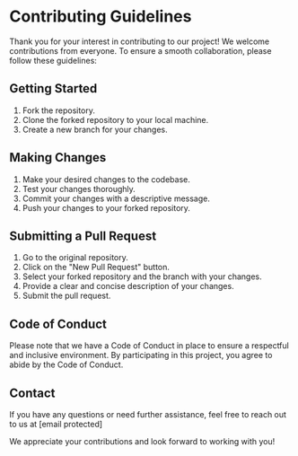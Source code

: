 # Contributing Guidelines

Thank you for your interest in contributing to our project! We welcome contributions from everyone. To ensure a smooth collaboration, please follow these guidelines:

## Getting Started

1. Fork the repository.
2. Clone the forked repository to your local machine.
3. Create a new branch for your changes.

## Making Changes

1. Make your desired changes to the codebase.
2. Test your changes thoroughly.
3. Commit your changes with a descriptive message.
4. Push your changes to your forked repository.

## Submitting a Pull Request

1. Go to the original repository.
2. Click on the "New Pull Request" button.
3. Select your forked repository and the branch with your changes.
4. Provide a clear and concise description of your changes.
5. Submit the pull request.

## Code of Conduct

Please note that we have a Code of Conduct in place to ensure a respectful and inclusive environment. By participating in this project, you agree to abide by the Code of Conduct.

## Contact

If you have any questions or need further assistance, feel free to reach out to us at [email protected]

We appreciate your contributions and look forward to working with you!
